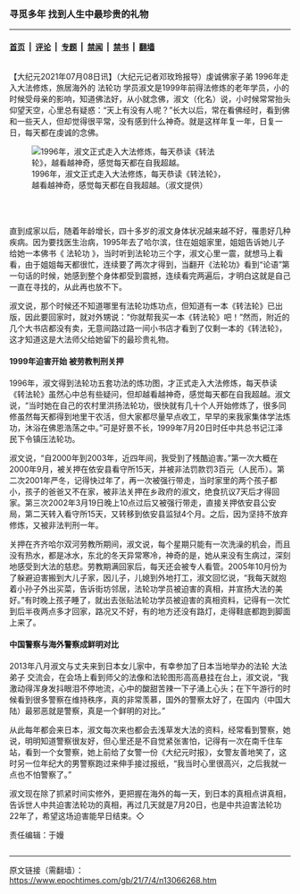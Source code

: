 ### 寻觅多年 找到人生中最珍贵的礼物

---

#### [首页](../../../..?n13066268) &nbsp;|&nbsp; [评论](../../../../../epoch-comment?n13066268) &nbsp;|&nbsp; [专题](../../../../../epoch-special?n13066268) &nbsp;|&nbsp; [禁闻](../../../../../epoch-news?n13066268) &nbsp;|&nbsp; [禁书](../../../../../books?n13066268) &nbsp;|&nbsp; [翻墙](https://github.com/gfw-breaker/nogfw/blob/master/README.md?n13066268)


<div class="column" id="artbody" itemprop="articleBody">
 <!-- article content begin -->
 <p>
  【大纪元2021年07月08日讯】（大纪元记者邓玫玲报导）虔诚佛家子弟 1996年走入大法修炼，旅居海外的
  <ok href="https://www.epochtimes.com/gb/tag/%E6%B3%95%E8%BD%AE%E5%8A%9F.html">
   法轮功
  </ok>
  学员淑文是1999年前得法修炼的老年学员，小的时候受母亲的影响，知道佛法好，从小就念佛，淑文（化名）说，小时候常常抬头仰望天空，心里总有疑惑：“天上有没有人呢？”长大以后，常在看佛经时，看到佛和一些天人，但却觉得很平常，没有感到什么神奇。就是这样年复一年，日复一日，每天都在虔诚的念佛。
 </p>
 <figure aria-describedby="caption-13066271" class="wp-caption aligncenter" id="13066271" style="width: 350px">
  <ok href=" https://i.epochtimes.com/assets/uploads/2021/07/id13066271-505291-450x635.jpg" rel="noreferrer noopener" target="_blank">
   <img alt="1996年，淑文正式走入大法修炼，每天恭读《转法轮》，越看越神奇，感觉每天都在自我超越。" class="" src="https://i.epochtimes.com/assets/uploads/2021/07/id13066271-505291-450x635.jpg"/>
  </ok>
  <br/><figcaption class="wp-caption-text" id="caption-13066271">
   1996年，淑文正式走入大法修炼，每天恭读《转法轮》，越看越神奇，感觉每天都在自我超越。（淑文提供）
  </figcaption><br/>
 </figure><br/>
 <p>
  直到成家以后，随着年龄增长，四十多岁的淑文身体状况越来越不好，罹患好几种疾病。因为要找医生治病，1995年去了哈尔滨，住在姐姐家里，姐姐告诉她儿子给她一本佛书《
  <ok href="https://www.epochtimes.com/gb/tag/%E6%B3%95%E8%BD%AE%E5%8A%9F.html">
   法轮功
  </ok>
  》，当时听到法轮功三个字，淑文心里一震，就想马上看看，由于姐姐每天都很忙，连续要了两次才得到，当翻开《法轮功》看到“论语”第一句话的时候，她感到整个身体都受到震撼，连续看完两遍后，才明白这就是自己一直在寻找的，从此再也放不下。
 </p>
 <p>
  淑文说，那个时候还不知道哪里有法轮功炼功点，但知道有一本《转法轮》已出版，因此要回家时，就对外甥说：“你就帮我买一本《转法轮》吧！”然而，附近的几个大书店都没有卖，无意间路过路一间小书店才看到了仅剩一本的《转法轮》，这才知道这是大法师父给她留下的最珍贵礼物。
 </p>
 <h4>
  1999年迫害开始 被劳教判刑关押
 </h4>
 <p>
  1996年，淑文得到法轮功五套功法的炼功图，才正式走入大法修炼，每天恭读《转法轮》虽然心中总有些疑问，但却越看越神奇，感觉每天都在自我超越。淑文说，“当时她在自己的农村里洪扬法轮功，很快就有几十个人开始修炼了，很多同修虽然每天都得到地里干农活，但大家都尽量早点收工，早早的来我家集体学法炼功，沐浴在佛恩浩荡之中。”可是好景不长，1999年7月20日时任中共总书记江泽民下令镇压法轮功。
 </p>
 <p>
  淑文说，“自2000年到2003年，近四年间，我受到了残酷迫害。”第一次大概在2000年9月，被关押在依安县看守所15天，并被非法罚款罚3百元（人民币）。第二次2001年严冬，记得快过年了，再一次被强行带走，当时家里的两个孩子都小，孩子的爸爸又不在家，被非法关押在乡政府的淑文，绝食抗议7天后才得回家。第三次2002年3月19日晚上10点过后又被强行带走，直接关押依安县公安局，第二天转入看守所15天，又转移到依安县监狱4个月。之后，因为坚持不放弃修炼，又被非法判刑一年。
 </p>
 <p>
  关押在齐齐哈尔双河劳教所期间，淑文说，每个星期只能有一次洗澡的机会，而且没有热水，都是冰水，东北的冬天异常寒冷，神奇的是，她从来没有生病过，深刻地感受到大法的慈悲。劳教期满回家后，每天还会被专人看管。2005年10月份为了躲避迫害搬到大儿子家，因儿子，儿媳到外地打工，淑文回忆说，“我每天就抱着小孙子外出买菜，告诉街坊邻居，法轮功学员被迫害的真相，并宣扬大法的美好。”有时晚上孩子睡了，就出去张贴法轮功学员被迫害的真相资料，记得有一次忙到后半夜两点多才回家，路况又不好，有的地方还没有路灯，走得鞋底都跑到脚面上来了。
 </p>
 <h4>
  中国警察与海外警察成鲜明对比
 </h4>
 <p>
  2013年八月淑文与丈夫来到日本女儿家中，有幸参加了日本当地举办的法轮
  <ok href="https://www.epochtimes.com/gb/tag/%E5%A4%A7%E6%B3%95%E5%BC%9F%E5%AD%90.html">
   大法弟子
  </ok>
  交流会，在会场上看到师父的法像和法轮图形高高悬挂在台上，淑文说，“我激动得浑身发抖眼泪不停地流，心中的酸甜苦辣一下子涌上心头；在下午游行的时候看到很多警察在维持秩序，真的非常羡慕，国外的警察太好了，在国内（中国大陆）最邪恶就是警察，真是一个鲜明的对比。”
 </p>
 <p>
  从此每年都会来日本，淑文每次来也都会去浅草发大法的资料，经常看到警察，她说，明明知道警察很友好，但心里还是不自觉紧张害怕，记得有一次在南千住车站，看到一个女警察，她上前给了女警一份《大纪元时报》，女警友善地笑了，这时另一位年纪大的男警察跑过来伸手接过报纸，“我当时心里很高兴，之后我就一点也不怕警察了。”
 </p>
 <p>
  淑文现在除了抓紧时间实修外，更把握在海外的每一天，到日本的真相点讲真相，告诉世人中共迫害法轮功的真相，再过几天就是7月20日，也是中共迫害法轮功22年了，希望这场迫害能早日结束。◇
 </p>
 <p>
  责任编辑：于嫚
 </p>
 <p>
 </p>
 <!-- article content end -->
</div>


---

原文链接（需翻墙）：https://www.epochtimes.com/gb/21/7/4/n13066268.htm